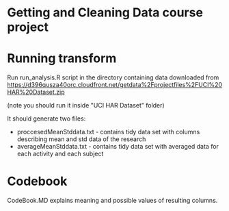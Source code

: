 Getting and Cleaning Data course project
===================

# Running transform

Run run_analysis.R script in the directory containing data downloaded from https://d396qusza40orc.cloudfront.net/getdata%2Fprojectfiles%2FUCI%20HAR%20Dataset.zip

(note you should run it inside "UCI HAR Dataset" folder)

It should generate two files:
  * proccesedMeanStddata.txt - contains tidy data set with columns describing mean and std data of the research
  * averageMeanStddata.txt - contains tidy data set with averaged data for each activity and each subject

# Codebook

CodeBook.MD explains meaning and possible values of resulting columns.


